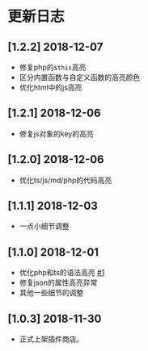 # 更新日志

## [1.2.2] 2018-12-07
- 修复php的`$this`高亮
- 区分内置函数与自定义函数的高亮颜色
- 优化html中的js高亮

## [1.2.1] 2018-12-06
- 修复js对象的key的高亮


## [1.2.0] 2018-12-06
- 优化ts/js/md/php的代码高亮


## [1.1.1] 2018-12-03
- 一点小细节调整

## [1.1.0] 2018-12-01
- 优化php和ts的语法高亮 [#1](https://github.com/yutent/one-plain/issues/1)
- 修复json的属性高亮异常
- 其他一些细节的调整



## [1.0.3] 2018-11-30
- 正式上架插件商店。

